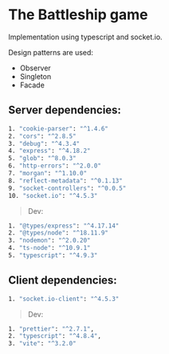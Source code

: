 # The Battleship game

Implementation using typescript and socket.io.

Design patterns are used:

- Observer
- Singleton
- Facade

## Server dependencies:

```sh
1. "cookie-parser": "^1.4.6"
2. "cors": "^2.8.5"
3. "debug": "^4.3.4"
4. "express": "^4.18.2"
5. "glob": "^8.0.3"
6. "http-errors": "^2.0.0"
7. "morgan": "^1.10.0"
8. "reflect-metadata": "^0.1.13"
9. "socket-controllers": "^0.0.5"
10. "socket.io": "^4.5.3"
```

> Dev:

```sh
1. "@types/express": "^4.17.14"
2. "@types/node": "^18.11.9"
3. "nodemon": "^2.0.20"
4. "ts-node": "^10.9.1"
5. "typescript": "^4.9.3"
```

## Client dependencies:

```sh
1. "socket.io-client": "^4.5.3"
```

> Dev:

```sh
1. "prettier": "^2.7.1",
2. "typescript": "^4.8.4",
3. "vite": "^3.2.0"
```
